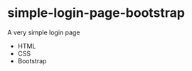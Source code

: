 # simple-login-page-bootstrap
A very simple login page
<ul>
  <li>HTML</li>
  <li>CSS</li>
  <li>Bootstrap</li>
</ul>
